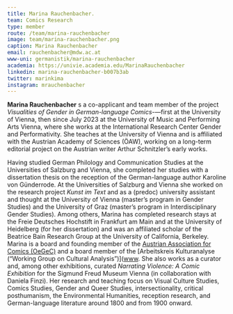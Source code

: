 ```yaml
---
title: Marina Rauchenbacher.
team: Comics Research
type: member
route: /team/marina-rauchenbacher
image: team/marina-rauchenbacher.png
caption: Marina Rauchenbacher
email: rauchenbacher@mdw.ac.at
www-uni: germanistik/marina-rauchenbacher
academia: https://univie.academia.edu/MarinaRauchenbacher
linkedin: marina-rauchenbacher-b007b3ab
twitter: marinkima
instagram: mrauchenbacher
---
```

**Marina Rauchenbacher** s a co-applicant and team member of the project _Visualities of Gender in German-language Comics_-—first at the University of Vienna, then since July 2023 at the University of Music and Performing Arts Vienna, where she works at the International Research Center Gender and Performativity. She teaches at the University of Vienna and is affiliated with the Austrian Academy of Sciences (ÖAW), working on a long-term editorial project on the Austrian writer Arthur Schnitzler’s early works.

<!-- more -->

Having studied German Philology and Communication Studies at the Universities of Salzburg and Vienna, she completed her studies with a dissertation thesis on the reception of the German-language author Karoline von Günderrode. At the Universities of Salzburg and Vienna she worked on the research project _Kunst im Text_ and as a (predoc) university assistant and thought at the University of Vienna (master’s program in Gender Studies) and the University of Graz (master’s program in Interdisciplinary Gender Studies). Among others, Marina has completed research stays at the Freie Deutsches Hochstift in Frankfurt am Main and at the University of Heidelberg (for her dissertation) and was an affiliated scholar of the Beatrice Bain Research Group at the University of California, Berkeley. Marina is a board and founding member of the [Austrian Association for Comics (OeGeC)](https://oegec.com/) and a board member of the [Arbeitskreis Kulturanalyse (“Working Group on Cultural Analysis”)]([www](https://www.kulturanalyse.at). She also works as a curator and, among other exhibitions, curated _Narrating Violence: A Comic Exhibition_ for the Sigmund Freud Museum Vienna (in collaboration with Daniela Finzi). Her research and teaching focus on Visual Culture Studies, Comics Studies, Gender and Queer Studies, intersectionality, critical posthumanism, the Environmental Humanities, reception research, and German-language literature around 1800 and from 1900 onward.
